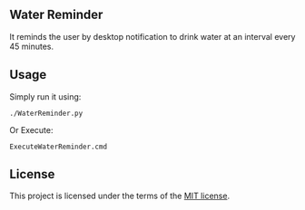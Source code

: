 ## Water Reminder
It reminds the user by desktop notification to drink water at an interval every 45 minutes.

## Usage

Simply run it using:
```
./WaterReminder.py
```
Or
Execute:
```
ExecuteWaterReminder.cmd
```


## License
This project is licensed under the terms of the [MIT license](https://github.com/nagracks/organizer/blob/master/LICENSE).
